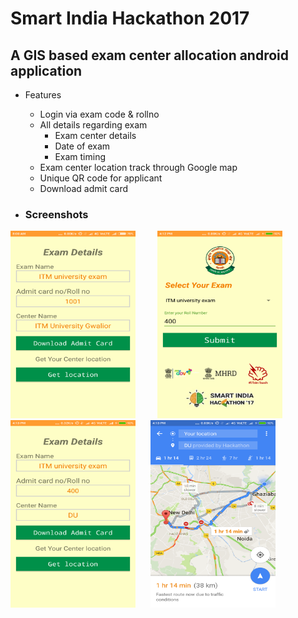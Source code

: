 # Smart India Hackathon 2017
## A GIS based exam center allocation android application
+ Features
  - Login via exam code & rollno
  - All details regarding exam
    - Exam center details
    - Date of exam
    - Exam timing
  - Exam center location track through Google map
  - Unique QR code for applicant
  - Download admit card
 
+ ### Screenshots
<img src="https://raw.githubusercontent.com/Dex1019/HackathonApp/master/screenshot/Screenshot_2017-04-02-08-00-41-806_com.example.prince.hackathon.png" width="200" height="300"/>&nbsp;&nbsp; &nbsp;&nbsp; &nbsp;&nbsp; <img src="https://raw.githubusercontent.com/Dex1019/HackathonApp/master/screenshot/Screenshot_2017-04-02-16-12-07-305_com.example.prince.hackathon.png" width="200" height="300"/>&nbsp;&nbsp; &nbsp;&nbsp; &nbsp;&nbsp;
<img src="https://raw.githubusercontent.com/Dex1019/HackathonApp/master/screenshot/Screenshot_2017-04-02-16-13-02-346_com.example.prince.hackathon.png" width="200" height="300"/> &nbsp;&nbsp; &nbsp;&nbsp;<img src="https://raw.githubusercontent.com/Dex1019/HackathonApp/master/screenshot/Screenshot_2017-04-02-16-13-39-815_com.google.android.apps.maps.png" width="200" height="300"/>

 
